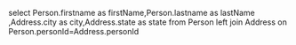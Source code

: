 select Person.firstname as firstName,Person.lastname as lastName ,Address.city as city,Address.state as state
from Person
left join Address
on Person.personId=Address.personId
